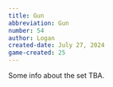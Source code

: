 ```yaml
---
title: Gun
abbreviation: Gun
number: 54
author: Logan
created-date: July 27, 2024
game-created: 25
---
```

Some info about the set TBA.
